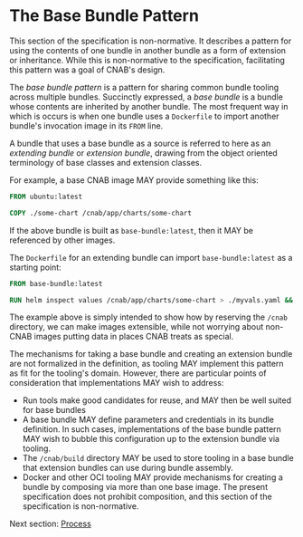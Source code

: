 # The Base Bundle Pattern

This section of the specification is non-normative. It describes a pattern for using the contents of one bundle in another bundle as a form of extension or inheritance. While this is non-normative to the specification, facilitating this pattern was a goal of CNAB's design.

The _base bundle pattern_ is a pattern for sharing common bundle tooling across multiple bundles. Succinctly expressed, a _base bundle_ is a bundle whose contents are inherited by another bundle. The most frequent way in which is occurs is when one bundle uses a `Dockerfile` to import another bundle's invocation image in its `FROM` line.

A bundle that uses a base bundle as a source is referred to here as an _extending bundle_ or _extension bundle_, drawing from the object oriented terminology of base classes and extension classes.

For example, a base CNAB image MAY provide something like this:

```Dockerfile
FROM ubuntu:latest

COPY ./some-chart /cnab/app/charts/some-chart
```

If the above bundle is built as `base-bundle:latest`, then it MAY be referenced by other images.

The `Dockerfile` for an extending bundle can import `base-bundle:latest` as a starting point:

```Dockerfile
FROM base-bundle:latest

RUN helm inspect values /cnab/app/charts/some-chart > ./myvals.yaml &&  sed ...
```

The example above is simply intended to show how by reserving the `/cnab` directory, we can make images extensible, while not worrying about non-CNAB images putting data in places CNAB treats as special.

The mechanisms for taking a base bundle and creating an extension bundle are not formalized in the definition, as tooling MAY implement this pattern as fit for the tooling's domain. However, there are particular points of consideration that implementations MAY wish to address:

- Run tools make good candidates for reuse, and MAY then be well suited for base bundles
- A base bundle MAY define parameters and credentials in its bundle definition. In such cases, implementations of the base bundle pattern MAY wish to bubble this configuration up to the extension bundle via tooling.
- The `/cnab/build` directory MAY be used to store tooling in a base bundle that extension bundles can use during bundle assembly.
- Docker and other OCI tooling MAY provide mechanisms for creating a bundle by composing via more than one base image. The present specification does not prohibit composition, and this section of the specification is non-normative.

Next section: [Process](901-process.md)